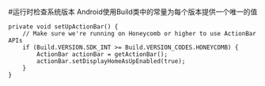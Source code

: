 <span id="checkSystemVerionInruntime"/>
#运行时检查系统版本
Android使用Build类中的常量为每个版本提供一个唯一的值

```
private void setUpActionBar() {
    // Make sure we're running on Honeycomb or higher to use ActionBar APIs
    if (Build.VERSION.SDK_INT >= Build.VERSION_CODES.HONEYCOMB) {
        ActionBar actionBar = getActionBar();
        actionBar.setDisplayHomeAsUpEnabled(true);
    }
}
```